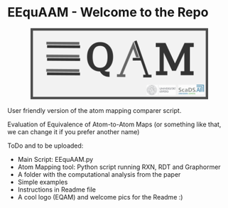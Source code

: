 # EEquAAM - Welcome to the Repo

<p align="center">
<img src="./Readme_Pic/EEquAAM_logo.png" width="400"/>
</p>



User friendly version of the atom mapping comparer script.

Evaluation of Equivalence of Atom-to-Atom Maps
(or something like that, we can change it if you prefer another name)

ToDo and to be uploaded:
* Main Script: EEquAAM.py
* Atom Mapping tool: Python script running RXN, RDT and Graphormer
* A folder with the computational analysis from the paper
* Simple examples
* Instructions in Readme file
* A cool logo (EQAM) and welcome pics for the Readme :)
